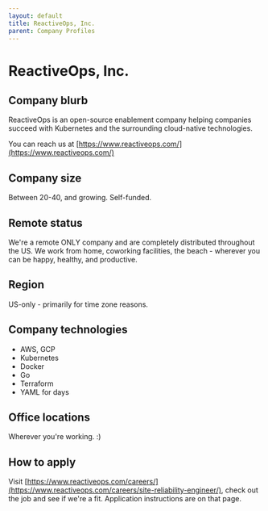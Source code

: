 ```yaml
---
layout: default
title: ReactiveOps, Inc.
parent: Company Profiles
---
```


# ReactiveOps, Inc.

## Company blurb

ReactiveOps is an open-source enablement company helping companies succeed with Kubernetes and the surrounding cloud-native technologies.

You can reach us at [https://www.reactiveops.com/](https://www.reactiveops.com/)

## Company size

Between 20-40, and growing. Self-funded.

## Remote status

We're a remote ONLY company and are completely distributed throughout the US. We work from home, coworking facilities, the beach - wherever you can be happy, healthy, and productive.

## Region

US-only - primarily for time zone reasons.

## Company technologies

* AWS, GCP
* Kubernetes
* Docker
* Go
* Terraform
* YAML for days

## Office locations

Wherever you're working. :)

## How to apply

Visit [https://www.reactiveops.com/careers/](https://www.reactiveops.com/careers/site-reliability-engineer/), check out the job and see if we're a fit. Application instructions are on that page.
